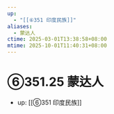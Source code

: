 ```yaml
---
up:
  - "[[⑥351 印度民族]]"
aliases:
  - 蒙达人
ctime: 2025-03-01T13:38:58+08:00
mtime: 2025-10-01T11:40:31+08:00
---
```


# ⑥351.25 蒙达人

- up: [[⑥351 印度民族]]
